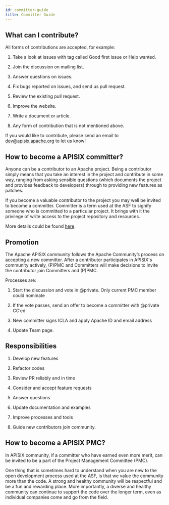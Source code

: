 ```yaml
---
id: committer-guide
title: Committer Guide
---
```

## What can I contribute?

All forms of contributions are accepted, for example:

1.  Take a look at issues with tag called Good first issue or Help wanted.

2.  Join the discussion on mailing list.

3.  Answer questions on issues.

4.  Fix bugs reported on issues, and send us pull request.

5.  Review the existing pull request.

6.  Improve the website.

7. Write a document or article.

8.  Any form of contribution that is not mentioned above.

If you would like to contribute, please send an email to [dev@apisix.apache.org](mailto:dev@apisix.apache.org) to let us know!

## How to become a APISIX committer?

Anyone can be a contributor to an Apache project. Being a contributor simply means that you take an interest in the project and contribute in some way, ranging from asking sensible questions (which documents the project and provides feedback to developers) through to providing new features as patches.

If you become a valuable contributor to the project you may well be invited to become a committer. Committer is a term used at the ASF to signify someone who is committed to a particular project. It brings with it the privilege of write access to the project repository and resources.

More details could be found [here](https://community.apache.org/contributors/).

## Promotion

The Apache APISIX community follows the Apache Community’s process on accepting a new committer. After a contributor participates in APISIX's community actively, (P)PMC and Committers will make decisions to invite the contributor join Committers and (P)PMC.

Processes are:

1.  Start the discussion and vote in @private. Only current PMC member could nominate

2.  If the vote passes, send an offer to become a committer with @private CC’ed

3.  New committer signs ICLA and apply Apache ID and email address

4.  Update Team page.

## Responsibilities

1.  Develop new features

2.  Refactor codes

3.  Review PR reliably and in time

4.  Consider and accept feature requests

5.  Answer questions

6.  Update documentation and examples

7.  Improve processes and tools

8.  Guide new contributors join community.

## How to become a APISIX PMC?

In APISIX community, if a committer who have earned even more merit, can be invited to be a part of the Project Management Committee (PMC).

One thing that is sometimes hard to understand when you are new to the open development process used at the ASF, is that we value the community more than the code. A strong and healthy community will be respectful and be a fun and rewarding place. More importantly, a diverse and healthy community can continue to support the code over the longer term, even as individual companies come and go from the field.
